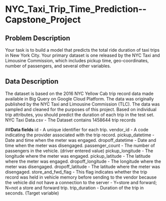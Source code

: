 # NYC_Taxi_Trip_Time_Prediction--Capstone_Project

## **Problem Description**
Your task is to build a model that predicts the total ride duration of taxi trips in New York City. Your primary dataset is one released by the NYC Taxi and Limousine Commission, which includes pickup time, geo-coordinates, number of passengers, and several other variables.

## **Data Description**
The dataset is based on the 2016 NYC Yellow Cab trip record data made available in Big Query on Google Cloud Platform. The data was originally published by the NYC Taxi and Limousine Commission (TLC). The data was sampled and cleaned for the purposes of this project. Based on individual trip attributes, you should predict the duration of each trip in the test set.
NYC Taxi Data.csv - The Dataset contains 1458644 trip records

##**Data fields**
id - A unique identifier for each trip.
vendor_id - A code indicating the provider associated with the trip record.
pickup_datetime - Date and time when the meter was engaged.
dropoff_datetime - Date and time when the meter was disengaged.
passenger_count - The number of passengers in the vehicle. (driver entered value)
pickup_longitude - The longitude where the meter was engaged.
pickup_latitude - The latitude where the meter was engaged.
dropoff_longitude - The longitude where the meter was disengaged.
dropoff_latitude - The latitude where the meter was disengaged.
store_and_fwd_flag - This flag indicates whether the trip record was held in vehicle memory before sending to the vendor because the vehicle did not have a connection to the server - Y=store and forward; N=not a store and forward trip.
trip_duration - Duration of the trip in seconds. (Target variable)
